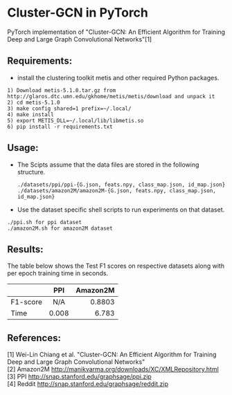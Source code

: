 # Cluster-GCN in PyTorch
PyTorch implementation of "Cluster-GCN: An Efficient Algorithm for Training Deep and Large Graph Convolutional Networks"[1]

## Requirements:

* install the clustering toolkit metis and other required Python packages.
```
1) Download metis-5.1.0.tar.gz from http://glaros.dtc.umn.edu/gkhome/metis/metis/download and unpack it
2) cd metis-5.1.0
3) make config shared=1 prefix=~/.local/
4) make install
5) export METIS_DLL=~/.local/lib/libmetis.so
6) pip install -r requirements.txt
```
## Usage:
* The Scipts assume that the data files are stored in the following structure.
  ```
  ./datasets/ppi/ppi-{G.json, feats.npy, class_map.json, id_map.json}
  ./datasets/amazon2M/amazon2M-{G.json, feats.npy, class_map.json, id_map.json}
  ```
 * Use the dataset specific shell scripts to run experiments on that dataset.
```
./ppi.sh for ppi dataset
./amazon2M.sh for amazon2M dataset
```
## Results:
The table below shows the Test F1 scores on respective datasets along with per epoch training time in seconds.

|               | PPI         |  Amazon2M  | 
| ------------- |:-----------:|----------:|
| F1-score | N/A | 0.8803 |
| Time | 0.008 | 6.783 |


## References:
[1] Wei-Lin Chiang et al. "Cluster-GCN: An Efficient Algorithm for Training Deep and Large Graph Convolutional Networks"\
[2] Amazon2M http://manikvarma.org/downloads/XC/XMLRepository.html \
[3] PPI http://snap.stanford.edu/graphsage/ppi.zip \
[4] Reddit http://snap.stanford.edu/graphsage/reddit.zip

